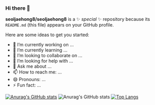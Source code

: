 ### Hi there 👋


**seoljaehong8/seoljaehong8** is a ✨ _special_ ✨ repository because its `README.md` (this file) appears on your GitHub profile.

Here are some ideas to get you started:

- 🔭 I’m currently working on ...
- 🌱 I’m currently learning ...
- 👯 I’m looking to collaborate on ...
- 🤔 I’m looking for help with ...
- 💬 Ask me about ...
- 📫 How to reach me: ...
- 😄 Pronouns: ...
- ⚡ Fun fact: ...

[![Anurag's GitHub stats](https://github-readme-stats.vercel.app/api?username=seoljaehong8)](https://github.com/anuraghazra/github-readme-stats)
![Anurag's GitHub stats](https://github-readme-stats.vercel.app/api?username=seoljaehong8&show_icons=true&theme=merko)
[![Top Langs](https://github-readme-stats.vercel.app/api/top-langs/?username=seoljaehong8)](https://github.com/anuraghazra/github-readme-stats)


